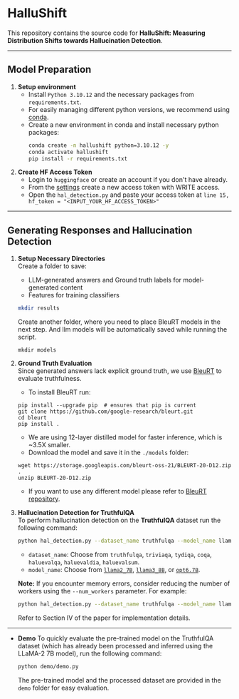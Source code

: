# HalluShift

This repository contains the source code for **HalluShift: Measuring Distribution Shifts towards Hallucination Detection**.

---

## **Model Preparation**

1. **Setup environment**  
   - Install `Python 3.10.12` and the necessary packages from `requirements.txt`.
   - For easily managing different python versions, we recommend using [conda](https://docs.anaconda.com/miniconda/install/).
   - Create a new environment in conda and install necessary python packages:
     ```bash
     conda create -n hallushift python=3.10.12 -y
     conda activate hallushift
     pip install -r requirements.txt
     ```
2. **Create HF Access Token**
   - Login to `huggingface` or create an account if you don't have already.
   - From the [settings](https://huggingface.co/settings/tokens) create a new access token with WRITE access.
   - Open the `hal_detection.py` and paste your access token at `line 15, hf_token = "<INPUT_YOUR_HF_ACCESS_TOKEN>"`

---

## **Generating Responses and Hallucination Detection**

1. **Setup Necessary Directories**  
   Create a folder to save:
   - LLM-generated answers and Ground truth labels for model-generated content
   - Features for training classifiers
   ```bash
   mkdir results
   ```
   Create another folder, where you need to place BleuRT models in the next step. And llm models will be automatically saved while running the script.
   ```
   mkdir models
   ```

2. **Ground Truth Evaluation**  
   Since generated answers lack explicit ground truth, we use [BleuRT](https://arxiv.org/abs/2004.04696) to evaluate truthfulness.
   - To install BleuRT run:
   ```
   pip install --upgrade pip  # ensures that pip is current
   git clone https://github.com/google-research/bleurt.git
   cd bleurt
   pip install .
   ```
   - We are using 12-layer distilled model for faster inference, which is ~3.5X smaller.
   - Download the model and save it in the `./models` folder:
   ```
   wget https://storage.googleapis.com/bleurt-oss-21/BLEURT-20-D12.zip .
   unzip BLEURT-20-D12.zip
   ```
   - If you want to use any different model please refer to [BleuRT repository](https://github.com/google-research/bleurt).

4. **Hallucination Detection for TruthfulQA**  
   To perform hallucination detection on the **TruthfulQA** dataset run the following command:
   ```bash
   python hal_detection.py --dataset_name truthfulqa --model_name llama2_7B 
   ```
   - `dataset_name`: Choose from `truthfulqa`, `triviaqa`, `tydiqa`, `coqa`, `haluevalqa`, `haluevaldia`, `haluevalsum`.
   - `model_name`: Choose from [`llama2_7B`](https://huggingface.co/meta-llama/Llama-2-7b-hf), [`llama3_8B`](https://huggingface.co/meta-llama/Llama-3.1-8B), or [`opt6.7B`](https://huggingface.co/facebook/opt-6.7b).
   
   **Note:** If you encounter memory errors, consider reducing the number of workers using the `--num_workers` parameter. For example:
   ```bash
   python hal_detection.py --dataset_name truthfulqa --model_name llama2_7B --num_workers 1
   ```
   Refer to Section IV of the paper for implementation details.

---
* **Demo**
   To quickly evaluate the pre-trained model on the TruthfulQA dataset (which has already been processed and inferred using the LLaMA-2 7B model), run the following command:
   ```bash
   python demo/demo.py
   ```
   The pre-trained model and the processed dataset are provided in the `demo` folder for easy evaluation.
